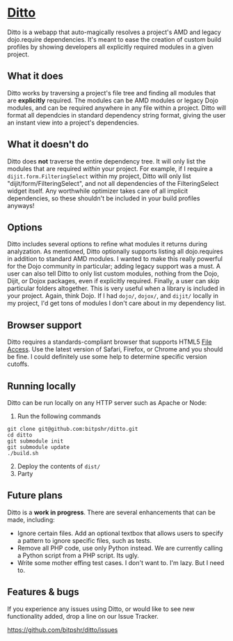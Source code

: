 [Ditto](http://bitpshr.info/ditto)
=================

Ditto is a webapp that auto-magically resolves a project's AMD and legacy dojo.require dependencies. It's meant to ease the creation of custom build profiles by showing developers all explicitly required modules in a given project.


What it does
------------
Ditto works by traversing a project's file tree and finding all modules that are <b>explicitly</b> required. The modules can be AMD modules or legacy Dojo modules, and can be required anywhere in any file within a project. Ditto will format all dependcies in standard dependency string format, giving the user an instant view into a project's dependencies.


What it doesn't do
------------
Ditto does <b>not</b> traverse the entire dependency tree. It will only list the modules that are required <i>within</i> your project. For example, if I require a `dijit.form.FilteringSelect` within my project, Ditto will only list "dijit/form/FilteringSelect", and not all dependencies of the FilteringSelect widget itself. Any worthwhile optimizer takes care of all implicit dependencies, so these shouldn't be included in your build profiles anyways!


Options
------------
Ditto includes several options to refine what modules it returns during analyzation. As mentioned, Ditto optionally supports listing all dojo.requires in addition to standard AMD modules. I wanted to make this really powerful for the Dojo community in particular; adding legacy support was a must. A user can also tell Ditto to only list custom modules, nothing from the Dojo, Dijit, or Dojox packages, even if explicitly required. Finally, a user can skip particular folders altogether. This is very useful when a library is included in your project. Again, think Dojo. If I had `dojo/`, `dojox/`, and `dijit/` locally in my project, I'd get tons of modules I don't care about in my dependency list.


Browser support
-----------
Ditto requires a standards-compliant browser that supports HTML5 [File Access](http://www.html5rocks.com/en/features/file_access). Use the latest version of Safari, Firefox, or Chrome and you should be fine. I could definitely use some help to determine specific version cutoffs.


Running locally
-----------
Ditto can be run locally on any HTTP server such as Apache or Node:

1. Run the following commands

```
git clone git@github.com:bitpshr/ditto.git
cd ditto
git submodule init
git submodule update
./build.sh
```

2. Deploy the contents of `dist/`
3. Party


Future plans
------------
Ditto is a <b>work in progress</b>. There are several enhancements that can be made, including:

* Ignore certain files. Add an optional textbox that allows users to specify a pattern to ignore specific files, such as tests.
* Remove all PHP code, use only Python instead. We are currently calling a Python script from a PHP script. Its ugly.
* Write some mother effing test cases. I don't want to. I'm lazy. But I need to.



Features & bugs
-----------
If you experience any issues using Ditto, or would like to see new functionality added, drop a line on our Issue Tracker.

https://github.com/bitpshr/ditto/issues


